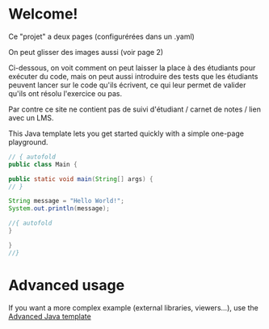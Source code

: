 # Welcome!

Ce "projet" a deux pages (configurérées dans un .yaml)

On peut glisser des images aussi (voir page 2)


Ci-dessous, on voit comment on peut laisser la place à des étudiants pour exécuter du code, 
mais on peut aussi introduire des tests que les étudiants peuvent lancer sur le code qu'ils écrivent, 
ce qui leur permet de valider qu'ils ont résolu l'exercice ou pas. 

Par contre ce site ne contient pas de suivi d'étudiant / carnet de notes / lien avec un LMS. 


This Java template lets you get started quickly with a simple one-page playground.

```java runnable
// { autofold
public class Main {

public static void main(String[] args) {
// }

String message = "Hello World!";
System.out.println(message);

//{ autofold
}

}
//}
```

# Advanced usage

If you want a more complex example (external libraries, viewers...), use the [Advanced Java template](https://tech.io/select-repo/385)
